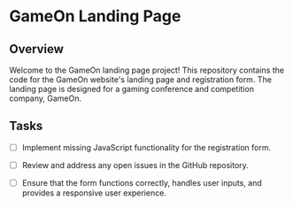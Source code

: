 # GameOn Landing Page

## Overview

Welcome to the GameOn landing page project! This repository contains the code for the GameOn website's landing page and registration form. The landing page is designed for a gaming conference and competition company, GameOn.

## Tasks

- [ ] Implement missing JavaScript functionality for the registration form.
- [ ] Review and address any open issues in the GitHub repository.
- [ ] Ensure that the form functions correctly, handles user inputs, and provides a responsive user experience.

      
